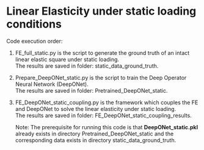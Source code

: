 # Linear Elasticity under static loading conditions  
Code execution order:  
1. FE_full_static.py is the script to generate the ground truth of an intact linear elastic square under static loading.  
   The results are saved in folder: static_data_ground_truth.  

2. Prepare_DeepONet_static.py is the script to train the Deep Operator Neural Network (DeepONet).  
   The results are saved in folder: Pretrained_DeepONet_static.  

3. FE_DeepONet_static_coupling.py is the framework which couples the FE and DeepONet to solve the linear elasticity under static loading.  
   The results are saved in folder: FE_DeepONet_static_coupling_results.
     
   Note: The prerequisite for running this code is that **DeepONet_static.pkl** already exists in directory Pretrained_DeepONet_static
   and the corresponding data exists in directory static_data_ground_truth.
   
